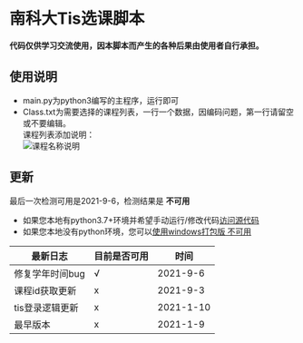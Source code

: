# 南科大Tis选课脚本  
**代码仅供学习交流使用，因本脚本而产生的各种后果由使用者自行承担。**  
## 使用说明  
- main.py为python3编写的主程序，运行即可  
- Class.txt为需要选择的课程列表，一行一个数据，因编码问题，第一行请留空或不要编辑。  
课程列表添加说明：  
![课程名称说明](https://github.com/GhostFrankWu/SUSTech_Tools/blob/main/help.png)


## 更新
最后一次检测可用是2021-9-6，检测结果是 **不可用**  
- 如果您本地有python3.7+环境并希望手动运行/修改代码[访问源代码]()  
- 如果您本地没有python环境，您可以[使用windows打包版 不可用]()  


| 最新日志 | 目前是否可用 | 时间 |
-- | -- | -- 
| 修复学年时间bug | √ | 2021-9-6 |
| 课程id获取更新 | x | 2021-9-3 |
| tis登录逻辑更新 | x | 2021-1-10 |
| 最早版本 | x | 2021-1-9 |


